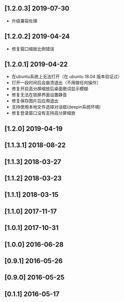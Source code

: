## [1.2.0.3] 2019-07-30

*  升级兼容处理

## [1.2.0.2] 2019-04-24

*  修复窗口缩放比例错误

## [1.2.0.1] 2019-04-22

*  在ubuntu系统上无法打开（在 ubuntu 18.04 版本验证过）
*  打开一段时间后会崩溃退出（不用做任何操作）
*  修复开启高分屏缩放后桌面歌词显示模糊
*  修复无法在锁屏界面设置静音
*  修复保存图片后应用退出
*  支持使用本地文件选择对话框(deepin系统环境)
*  修复登录窗口没有支持高分屏缩放

## [1.2.0] 2019-04-19


## [1.1.3.1] 2018-08-22


## [1.1.3] 2018-03-27


## [1.1.2] 2018-03-23


## [1.1.1] 2018-03-15


## [1.1.0] 2017-11-17


## [1.0.1] 2017-10-31


## [1.0.0] 2016-06-28


## [0.9.1] 2016-05-26


## [0.9.0] 2016-05-25


## [0.1.1] 2016-05-17


